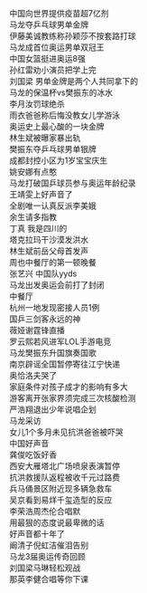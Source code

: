 中国向世界提供疫苗超7亿剂  
马龙夺乒乓球男单金牌  
伊藤美诚教练称孙颖莎不按套路打球  
马龙成首位奥运男单双冠王  
中国女篮挺进奥运8强  
孙红雷劝小演员把学上完  
刘国梁 男单金牌是两个人共同拿下的  
马龙的保温杯vs樊振东的冰水  
李月汝罚球绝杀  
雨衣爸爸称后悔没教女儿学游泳  
奥运史上最心酸的一块金牌  
林生斌被曝家暴出轨  
樊振东夺乒乓球男单银牌  
成都封控小区为1岁宝宝庆生  
姚安娜有点憨  
马龙打破国乒球员参与奥运年龄纪录  
王靖雯上好声音了  
全剧唯一认真反派李美娥  
余生请多指教  
丁真 我是四川的  
塔克拉玛干沙漠发洪水  
林生斌前岳父母首发声  
周也中餐厅的第一顿晚餐  
张艺兴 中国队yyds  
马龙出发奥运会前打了封闭  
中餐厅  
杭州一地发现密接人员1例  
国乒三剑客永远的神  
薇娅谢霆锋直播  
罗云熙若风进军LOL手游电竞  
马龙樊振东升国旗奏国歌  
南京辟谣全国暂停寄往江宁快递  
奥恰洛夫哭了  
家庭条件对孩子成才的影响有多大  
游客离开张家界须完成三次核酸检测  
严浩翔退出少年说唱企划  
马龙采访  
女儿1个多月未见抗洪爸爸被吓哭  
中国好声音  
龚俊吃饭好香  
西安大雁塔北广场喷泉表演暂停  
抗洪救援队返程被收千元过路费  
兵马俑景区附近现多辆急救车  
吴京看到易烊千玺造型的反应  
李荣浩周杰伦合唱默  
用最狠的态度说最卑微的话  
好声音都十年了  
阚清子倪虹洁催泪告别  
马龙3届奥运传奇回顾  
刘国梁马琳轻松观战  
那英李健合唱等你下课  
